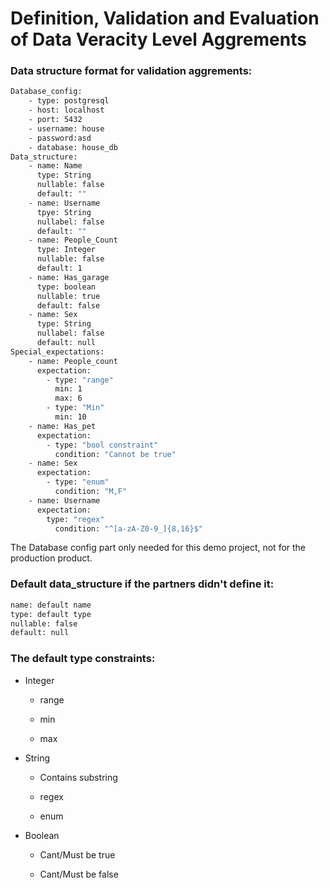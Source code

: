 # Definition, Validation and Evaluation of Data Veracity Level Aggrements 

### Data structure format for validation aggrements:
``` bash
Database_config:
    - type: postgresql
    - host: localhost
    - port: 5432
    - username: house
    - password:asd
    - database: house_db
Data_structure: 
    - name: Name
      type: String
      nullable: false
      default: ""
    - name: Username
      tpye: String
      nullabel: false
      default: ""
    - name: People_Count
      type: Integer
      nullable: false
      default: 1
    - name: Has_garage
      type: boolean
      nullable: true
      default: false
    - name: Sex
      type: String
      nullabel: false
      default: null
Special_expectations:
    - name: People_count
      expectation: 
        - type: "range"
          min: 1
          max: 6
        - type: "Min"
          min: 10
    - name: Has_pet
      expectation:
        - type: "bool constraint"
          condition: "Cannot be true"
    - name: Sex
      expectation:
        - type: "enum"
          condition: "M,F"
    - name: Username
      expectation:
        type: "regex"
          condition: "^[a-zA-Z0-9_]{8,16}$"

```

The Database config part only needed for this demo project, not for the production product.
### Default data_structure if the partners didn't define it:
``` bash
name: default name
type: default type
nullable: false
default: null
```
### The default type constraints:

- Integer

    - range

    - min

    - max

- String

    - Contains substring

    - regex

    - enum

- Boolean
    
    - Cant/Must be true

    - Cant/Must be false
 
